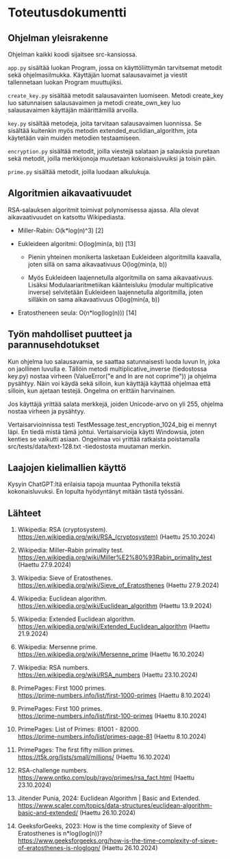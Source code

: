 # Toteutusdokumentti

## Ohjelman yleisrakenne

Ohjelman kaikki koodi sijaitsee src-kansiossa.

`app.py` sisältää luokan Program, jossa on käyttöliittymän tarvitsemat metodit sekä ohjelmasilmukka. Käyttäjän luomat salausavaimet ja viestit tallennetaan luokan Program muuttujiksi.

`create_key.py` sisältää metodit salausavainten luomiseen. Metodi create_key luo satunnaisen salausavaimen ja metodi create_own_key luo salausavaimen käyttäjän määrittämillä arvoilla.

`key.py` sisältää metodeja, joita tarvitaan salausavaimen luonnissa. Se sisältää kuitenkin myös metodin extended_euclidian_algorithm, jota käytetään vain muiden metodien testaamiseen.

`encryption.py` sisältää metodit, joilla viestejä salataan ja salauksia puretaan sekä metodit, joilla merkkijonoja muutetaan kokonaisluvuiksi ja toisin päin.

`prime.py` sisältää metodit, joilla luodaan alkulukuja. 

## Algoritmien aikavaativuudet

RSA-salauksen algoritmit toimivat polynomisessa ajassa. Alla olevat aikavaativuudet on katsottu Wikipediasta.

- Miller-Rabin: O(k*log(n)^3) [2]

- Eukleideen algoritmi: O(log(min(a, b)) [13]

  - Pienin yhteinen monikerta lasketaan Eukleideen algoritmilla kaavalla, joten sillä on sama aikavaativuus O(log(min(a, b))

  - Myös Eukleideen laajennetulla algoritmilla on sama aikavaativuus. Lisäksi Modulaariaritmetiikan käänteisluku (modular multiplicative inverse) selvitetään Eukleideen laajennetulla algoritmilla, joten silläkin on sama aikavaativuus O(log(min(a, b))

- Eratostheneen seula: O(n*log(log(n))) [14]

## Työn mahdolliset puutteet ja parannusehdotukset

Kun ohjelma luo salausavamia, se saattaa satunnaisesti luoda luvun ln, joka on jaollinen luvulla e. Tällöin metodi multiplicative_inverse (tiedostossa key.py) nostaa virheen (ValueError("e and ln are not coprime")) ja ohjelma pysähtyy. Näin voi käydä sekä silloin, kun käyttäjä käyttää ohjelmaa että silloin, kun ajetaan testejä. Ongelma on erittäin harvinainen.

Jos käyttäjä yrittää salata merkkejä, joiden Unicode-arvo on yli 255, ohjelma nostaa virheen ja pysähtyy.

Vertaisarvioinnissa testi TestMessage.test_encryption_1024_big ei mennyt läpi. En tiedä mistä tämä johtui. Vertaisarvioija käytti Windowsia, joten kenties se vaikutti asiaan. Ongelmaa voi yrittää ratkaista poistamalla src/tests/data/text-128.txt -tiedostosta muutaman merkin.

## Laajojen kielimallien käyttö

Kysyin ChatGPT:ltä erilaisia tapoja muuntaa Pythonilla tekstiä kokonaisluvuksi. En lopulta hyödyntänyt mitään tästä työssäni.

## Lähteet

1. Wikipedia: RSA (cryptosystem).  
https://en.wikipedia.org/wiki/RSA_(cryptosystem) (Haettu 25.10.2024)

2. Wikipedia: Miller–Rabin primality test.  
https://en.wikipedia.org/wiki/Miller%E2%80%93Rabin_primality_test (Haettu 27.9.2024)

1. Wikipedia: Sieve of Eratosthenes.  
https://en.wikipedia.org/wiki/Sieve_of_Eratosthenes (Haettu 27.9.2024)

1. Wikipedia: Euclidean algorithm.  
https://en.wikipedia.org/wiki/Euclidean_algorithm (Haettu 13.9.2024)

1. Wikipedia: Extended Euclidean algorithm.  
https://en.wikipedia.org/wiki/Extended_Euclidean_algorithm (Haettu 21.9.2024)

1. Wikipedia: Mersenne prime.  
https://en.wikipedia.org/wiki/Mersenne_prime (Haettu 16.10.2024)

1. Wikipedia: RSA numbers.  
https://en.wikipedia.org/wiki/RSA_numbers (Haettu 23.10.2024)

1. PrimePages: First 1000 primes.  
https://prime-numbers.info/list/first-1000-primes (Haettu 8.10.2024)

1. PrimePages: First 100 primes.  
https://prime-numbers.info/list/first-100-primes (Haettu 8.10.2024)

1. PrimePages: List of Primes: 81001 - 82000.  
https://prime-numbers.info/list/primes-page-81 (Haettu 8.10.2024)

1. PrimePages: The first fifty million primes.  
https://t5k.org/lists/small/millions/ (Haettu 16.10.2024)

1. RSA-challenge numbers.  
https://www.ontko.com/pub/rayo/primes/rsa_fact.html (Haettu 23.10.2024)

1. Jitender Punia, 2024: Euclidean Algorithm | Basic and Extended.
https://www.scaler.com/topics/data-structures/euclidean-algorithm-basic-and-extended/ (Haettu 26.10.2024)

1. GeeksforGeeks, 2023: How is the time complexity of Sieve of Eratosthenes is n*log(log(n))?  
https://www.geeksforgeeks.org/how-is-the-time-complexity-of-sieve-of-eratosthenes-is-nloglogn/ (Haettu 26.10.2024)


